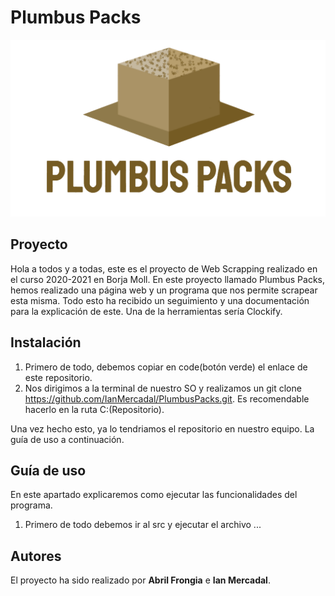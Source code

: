# Plumbus Packs

![Imagen de nuestro logo](docs/imagenes/logo.png)

## Proyecto

Hola a todos y a todas, este es el proyecto de Web Scrapping realizado en el curso 2020-2021 en Borja Moll.
En este proyecto llamado Plumbus Packs, hemos realizado una página web y un programa que nos permite scrapear esta misma. Todo esto ha recibido un seguimiento y una documentación para la explicación de este.
Una de la herramientas sería Clockify. 

## Instalación

1. Primero de todo, debemos copiar en code(botón verde) el enlace de este repositorio.
2. Nos dirigimos a la terminal de nuestro SO y realizamos un git clone https://github.com/IanMercadal/PlumbusPacks.git. Es recomendable hacerlo en la ruta C:\(Repositorio).

Una vez hecho esto, ya lo tendriamos el repositorio en nuestro equipo. La guía de uso a continuación.

## Guía de uso

En este apartado explicaremos como ejecutar las funcionalidades del programa.

1. Primero de todo debemos ir al src y ejecutar el archivo ...

## Autores

El proyecto ha sido realizado por **Abril Frongia** e **Ian Mercadal**. 
